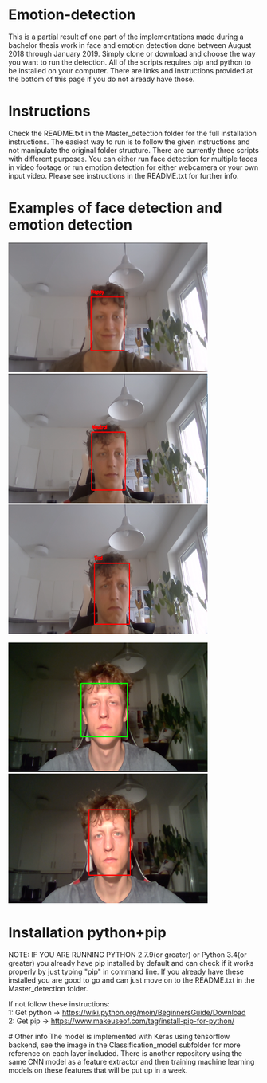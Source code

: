 # Emotion-detection
This is a partial result of one part of the implementations made during a bachelor thesis work in face and emotion detection done between August 2018 through January 2019. Simply clone or download and choose the way you want to run the detection. All of the scripts requires pip and python to be installed on your computer. There are links and instructions provided at the bottom of this page if you do not already have those.

# Instructions
Check the README.txt in the Master_detection folder for the full installation instructions. The easiest way to run is to follow the given instructions and not manipulate the original folder structure. There are currently three scripts with different purposes. You can either run face detection for multiple faces in video footage or run emotion detection for either webcamera or your own input video. Please see instructions in the README.txt for further info.

# Examples of face detection and emotion detection
<img src="Example_Images/classify_happy.png" width="400" height="260"><img src="Example_Images/classify_neutral.png" width="400" height="260">
<img src="Example_Images/classify_sad.png" width="400" height="260">

<img src="Example_Images/haar_detection.png" width="400" height="260"><img src="Example_Images/resNet_detection.png" width="400" height="260">

# Installation python+pip
NOTE: IF YOU ARE RUNNING PYTHON 2.7.9(or greater) or Python 3.4(or greater) you already have pip installed by default and can check if it works properly by just typing "pip" in command line. If you already have these installed you are good to go and can just move on to the README.txt in the Master_detection folder.<p> If not follow these instructions:<br>
1: Get python -> https://wiki.python.org/moin/BeginnersGuide/Download<br>
2: Get pip -> https://www.makeuseof.com/tag/install-pip-for-python/<br>
</p>
# Other info
The model is implemented with Keras using tensorflow backend, see the image in the Classification_model subfolder for more reference
on each layer included. There is another repository using the same CNN model as a feature extractor and then training machine learning
models on these features that will be put up in a week.

